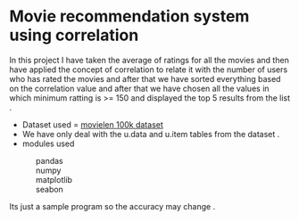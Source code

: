 <h1>Movie recommendation system using correlation </h1>

<p> In this project I have taken the average of ratings for all the movies and then have applied the concept of correlation to relate it with the number of users who has rated the movies and after that we have sorted everything based on the correlation value and after that we have chosen all the values in which minimum ratting is >= 150 and displayed the top 5 results from the list . </p>

<ul>
<li>Dataset used = <a href=""https://grouplens.org/datasets/movielens/100k/"">movielen 100k dataset</a></li>
<li>We have only deal with the u.data and u.item tables from the dataset .</li>
<li>modules used</li>
<ul type="None">
  <li>pandas</li>
  <li>numpy</li>
  <li>matplotlib</li>
  <li>seabon</li>
</ul>
</ul>


<p>Its just a sample program so the accuracy may change .</p>
